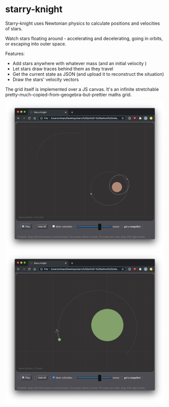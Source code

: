 # starry-knight

Starry-knight uses Newtonian physics to calculate positions and velocities of stars.

Watch stars floating around - accelerating and decelerating, going in orbits, or escaping into outer space.

Features:
* Add stars anywhere with whatever mass (and an initial velocity )
* Let stars draw traces behind them as they travel
* Get the current state as JSON (and upload it to reconstruct the situation)
* Draw the stars' velocity vectors

The grid itself is implemented over a JS canvas.
It's an infinite stretchable pretty-much-copied-from-geogebra-but-prettier maths grid.

![casual orbits](https://github.com/nitasn/starry-knight/blob/main/ScreenShot%20Orbits.png?raw=true)
![creating a star](https://github.com/nitasn/starry-knight/blob/main/ScreenShot%20Creating%20Star.png?raw=true)

